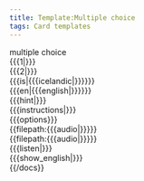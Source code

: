 ```yaml
---
title: Template:Multiple choice
tags: Card templates
---
```


<div class="card" data-type="vocabulary" data-children="object">
<div data-name="type" data-children="string">multiple choice</div>
<div data-name="from" data-children="string">{{{1|}}}</div>
<div data-name="to" data-children="string">{{{2|}}}</div>
<div data-name="icelandic">{{{is|{{{icelandic|}}}}}}</div>
<div data-name="english">{{{en|{{{english|}}}}}}</div>
<div data-name="hint">{{{hint|}}}</div>
<div data-name="instructions">{{{instructions|}}}</div>
<div data-name="options" data-children="array">{{{options}}}</div>
<div data-name="audio" data-children="string" class="hidden">{{filepath:{{{audio|}}}}}</div>
<div data-name="audio" data-children="string" class="hidden">{{filepath:{{{audio|}}}}}</div>
<div data-name="listen" data-children="boolean">{{{listen|}}}</div>
<div data-name="show_english" data-children="boolean">{{{show_english|}}}</div>
</div><noinclude>
{{/docs}}

</noinclude>